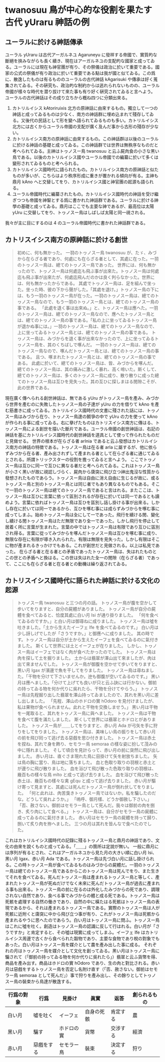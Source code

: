 # twanosuu 鳥が中心的󠄁な役割を果たす古代 yUraru 神󠄀話の例

## ユーラルに於ける神󠄀話傳承

ユーラル yUraru は古代アーガルネユ Agaruneyu に發祥󠄁する帝󠄁國で、實質的󠄁な斷絕を挾みながらも長く續き、現在はアーガルネユの支配的󠄁な國家と成ってゐる。ユーラルには現在も神󠄀官團が有り、その祭儀は政治に於いて重要󠄁である。國家の公󠄁式の祭儀が有り政治に於いて重要󠄁である點は我が國と似てゐる。この爲に、散逸󠄁したものは有るもののユーラルの古代神󠄀話 kAgarisuki や傳承は好く蒐集されてゐる。その硏究も、政治的󠄁な制約󠄁からは逃󠄂れられないものの、ユーラル帝󠄁國が樣々な時代を潜り拔けて來た事も有り好く硏究されてゐると言へよう。
ユーラルの古代神󠄀話はその成り立ちから槪󠄁ね四つに分󠄁類󠄀出來る。

1. カトリルイシス kAtoriruixis 北方の原神󠄀話に由來するもの。獨立して一つの神󠄀話と成ってゐるものは少なく、南方の神󠄀話群に埋め込󠄁まれて殘存してゐる。又後代の民話として形󠄁を變へ語られてゐるものも多い。カトリルイシス北方には古くからユーラル帝󠄁國の支配が廣く及󠄁んだ事から古形󠄁の殘存が少ない。
1. カトリルイシス南方の原神󠄀話に由來するもの。この神󠄀話群は以後のユーラルに於ける神󠄀話の基礎と成ってゐる。この神󠄀話群では世界は無秩序なものだと考󠄁へられてゐる。主󠄁神󠄀はトヮノスー鳥 twanosuu と云ふ屍肉󠄁食󠄁の小さな黑い鳥である。以後のカトリルイシス國やユーラル帝󠄁國での編󠄁纂に於いて多くは變形󠄁されてゐるものと考󠄁へられる。
1. カトリルイシス國時代に語られたもの。カトリルイシス南方の原神󠄀話と似たものが多いが、こちらはより秩序形󠄁成に重きが置󠄁かれる傾向が有る。主󠄁神󠄀も鼎月󠄁 kAno へと交󠄁替してをり、カトリルイシス國と神󠄀官團の起󠄁源も語られる。
1. ユーラル帝󠄁國時代に編󠄁纂されたもの。カトリルイシス國時代の神󠄀話を受け繼ぎつつも帝󠄁國を神󠄀聖󠄁とする爲に書かれた神󠄀話群である。ユーラルに於ける神󠄀學の基礎と成ってゐる。鼎月󠄁はここでも主󠄁要󠄁な神󠄀であるが、最󠄁高位は太陽 yUru に交󠄁替してをり、トヮノスー鳥はしばしば太陽と同一視󠄁される。

我々が主󠄁に目にするのは 4 のユーラル帝󠄁國時代に書かれた神󠄀話群である。

## カトリスイシス南方の原神󠄀話に於ける創世

> 初めに、何も無かった。
> 一羽󠄀のトヮノスー鳥 twanosuu が、たゞ、みづから在らざる者󠄁であり、何處にも在らざる者󠄁として、其處に在った。一羽󠄀のトヮノスー鳥は、總てのトヮノスー鳥であった。
> 世界には、何も無かったので、トヮノスー鳥は何處迄󠄁も飛ぶ事が出來た。トヮノスー鳥は何處迄󠄁も飛ぶ事が出來たが、何處迄󠄁飛んだのかは良く判󠄁らなかった。世界には、何も無かったからである。
> 其處でトヮノスー鳥は、足を組んで坐った。坐った時、彼の下から聲がした。「其處を退󠄁け。」トヮノスー鳥の下には、もう一羽󠄀のトヮノスー鳥が在った。一羽󠄀のトヮノスー鳥は、總てのトヮノスー鳥なので、もう一羽󠄀のトヮノスー鳥とは、總てのトヮノスー鳥の事である。
> 「此處を退󠄁く事は出來ぬ。」と、トヮノスー鳥は應へた。一羽󠄀のトヮノスー鳥は、總てのトヮノスー鳥なので、應へたトヮノスー鳥とは、總てのトヮノスー鳥の事である。「私の上に坐ってゐるトヮノスー鳥が退󠄁かぬ事には。」一羽󠄀のトヮノスー鳥は、總てのトヮノスー鳥なので、上に坐ってゐるトヮノスー鳥とは、總てのトヮノスー鳥の事である。
> トヮノスー鳥は、みづからを退󠄁く事が出來なかったので、上に坐ってゐるトヮノスー鳥を、其のくちばしで啄󠄁んだ。
> 一羽󠄀のトヮノスー鳥は、總てのトヮノスー鳥なので、啄󠄁んだトヮノスー鳥とは、總てのトヮノスー鳥の事である。
> 且つ、啄󠄁まれたトヮノスー鳥とは、總てのトヮノスー鳥の事である。
> 此處に於いて、總てのトヮノスー鳥は、皆、みづからを啄󠄁んだ。總てのトヮノスー鳥は、其の痛みに激しく暴れ、高く啼いた。斯くして、總てのトヮノスー鳥は、多くのトヮノスー鳥に成り、散り散りに成った總てのトヮノスー鳥は互ひを見失った。其の互ひに探しまはる閒󠄁隙こそが、此の世界である。

現在廣く傳へられる創世神󠄀話は、無である yUru がトヮノスー鳥を產み、みづから世界を產むのに失敗したトヮノスー鳥の子達󠄁が yUru の力を借りて kAno を產む筋書きに成ってゐる。カトリルイシス國時代の文󠄁書に殘された話には、トヮノスー鳥はみづから在り、トヮノスー鳥達󠄁の鬭󠄀爭の中で yUru の力を使󠄁って kAno が作られる事に成ってゐる。右に擧げたものはカトリスイシス南方に傳はる、トヮノスー鳥による創世を描いた斷片である。ユーラル帝󠄁國の創世神󠄀話は、右記の神󠄀話を基にカトリルイシス國時代の創世神󠄀話を道󠄁具󠄁として使󠄁って作られたものだと見做せる。
世界の根本が在らざる者󠄁 arInia であると云ふ發想はカトリルイシス南方の神󠄀話の特徴である。トヮノスー鳥は在る者󠄁 arIa に屬するが、他に依らずみづから在る者󠄁、產み出されずして產まれる者󠄁として在らざる者󠄁に通󠄁じてゐるとされる。所󠄁謂トリックスターの役割を擔ってゐると言へよう。
ここでトヮノスー鳥は互ひに同一で互ひに異なる者󠄁だと考󠄁へられてゐる。これはトヮノスー鳥が小さく黑いが故に視󠄁認󠄁しづらく、屍肉󠄁から唐󠄁突󠄁に飛び立つ神󠄀出鬼沒な性質から發想されたものであらう。トヮノスー鳥は自由に消󠄁え自由に生じるが故に、或るトヮノスー鳥と別のトヮノスー鳥とは同じ者󠄁でもあり異なるものでもある。そこで一羽󠄀のトヮノスー鳥は總てのトヮノスー鳥であると言はれる。またここは、トヮノスー鳥は互ひに言葉に依って區󠄁別されるが存在に於いては同一であるとも讀めよう。言葉に依ればトヮノスー鳥は互ひを區󠄁別し話し掛ける事が出來る。しかし存在に於いては同一であるから、互ひを啄󠄁む事には成らずみづからを啄󠄁む事に成ってしまふ。始めトヮノスー鳥は全󠄁にして一であった。飛行を續ける閒󠄁、變化󠄁し續ける閒󠄁トヮノスー鳥はただ無限であり全󠄁一であった。しかし飛行を停止して居着く所󠄁に言葉が生まれた。言葉の中ではトヮノスー鳥は有限であり互ひに區󠄁別され得る。言葉に從ってみづからを啄󠄁んだトヮノスー鳥は互ひを啄󠄁む事に成り、無限な存在に有限が導󠄁き入れられた。有限は無限を見失った。しかし有限はそこに物が產まれるきっかけでもある。これが創世だと見做される。以上は私見であった。
在らざる者󠄁と在る者󠄁との矛盾であったトヮノスー鳥は、失はれたものとこの世との矛盾へと換はる。この世は失はれた全󠄁一の閒󠄁隙（在らざる者󠄁）であって、ここにも在らざる者󠄁と在る者󠄁との動機󠄁は繰り返󠄁されてゐる。

## カトリスイシス國時代に語られた神󠄀話に於ける文󠄁化󠄁の起󠄁源

> トヮノスー鳥 twanosuu と三つの月󠄁の話。
> トヮノスー鳥が腹を空󠄁かして步いてをりますと、自分󠄁の屍體がありました。
> トヮノスー鳥が自分󠄁の屍體を食󠄁べてゐると、恰度其處に白い月󠄁 Isi が通󠄁り掛りました。
> 「何を食󠄁べてゐるのですか。」と白い月󠄁は御尋󠄁ねに成りました。
> トヮノスー鳥は噓を吐きました。「土から生えたイーフェ Ife を食󠄁べてゐるのです。」
> 白い月󠄁は少し訝しげでしたが「さうですか。」と御應へに成りました。
> 其の時です。トヮノスー鳥は自分󠄁が土から生えたイーフェを食󠄁べてゐるのに氣付きました。
> 斯くして世界には土とイーフェが在りました。
> しかし、トヮノスー鳥はイーフェではなく肉󠄁が食󠄁べたかったのでした。
> トヮノスー鳥は肉󠄁を探して土を掘りました。
> 土からは翡󠄁翠󠄁が澤山出て來ましたが、肉󠄁は出て來ませんでした。
> トヮノスー鳥が御腹を空󠄁かせて步いてをりますと、黑い月󠄁 Igax が濱邊で魚を干してをりました。
> トヮノスー鳥は尋󠄁ねました。「干物を分󠄁けて下さいませんか。迚も御腹が空󠄁いてゐるのです。」
> 黑い月󠄁は應へました。「分󠄁けて上げても良いが只と云ふ訣には行かない。御前󠄁の持ってゐる物を何か代りに吳れたら、干物を分󠄁けてやらう。」
> トヮノスー鳥は先程󠄁掘り出した翡󠄁翠󠄁を澤山持ってゐましたので、其れを黑い月󠄁に差し出しました。
> 「先程󠄁、澤山のホドロの實 hOdoro を見付けましたが、私は果物が食󠄁べられません。此れと干物を交󠄁換しませう。」
> 黑い月󠄁は干物を一尾取ると、其れをトヮノスー鳥に與へました。
> トヮノスー鳥は干物を食󠄁べて腹を滿たしました。
> 斯くして世界には翡󠄁翠󠄁とホドロとがありました。
> トヮノスー鳥が＿＿してをりますと、赤い月󠄁 Ada が弓矢を手に狩りをしてをりました。
> トヮノスー鳥は、美味しい鳥の振りをして赤い月󠄁の前󠄁を飛び囘って逃󠄂げ去る惡戲を思ひ付きました。
> トヮノスー鳥は赤土を捏ね、其れで身を飾󠄁り、セモラー鳥 semoraa の樣な姿󠄁に扮して茂みの中に隱れました。
> そして頃合を見計らって、赤い月󠄁の前󠄁に突󠄁然に飛び出しました。
> 赤い月󠄁は、直󠄁ぐさま現れた鳥に目掛けて矢を射放ちました。
> 矢は鳥の胸に當り、鳥は地に落ちました。
> 血と色取り取りの羽󠄀根と赤土とが邊りに飛び散りました。
> 血を浴びて飛び散った色取り取りの羽󠄀根は、幾󠄁百もの樣々な鳥 mIto と成って逃󠄂げ去りました。
> 血を浴びて飛び散った赤土は、幾󠄁百もの樣々な禽 gEqu と成って逃󠄂げ去りました。
> 赤い月󠄁が驅󠄁け寄って見ますと、其處には死んだトヮノスー鳥が倒れ伏してをりました。
> 「何と此れは、肉󠄁苦臭󠄁きトヮノスー鳥ではないか。私を騙したのだな。どうして吳れようか。」
> 「嗚呼、御月󠄁樣、どうか御赦し下さい。」
> 「否、赦さない。御前󠄁はセモラー鳥として死んだ。我々は御前󠄁の肉󠄁を捌き、炙り肉󠄁にして食󠄁べる。」
> トヮノスー鳥は、自分󠄁がセモラー鳥の屍體に成ってゐるのに氣付きました。
> 赤い月󠄁はセモラー鳥の屍體を持って歸り、捌いて炙り肉󠄁を拵へました。
> 三つの月󠄁は其れを皆んなで食󠄁べたのでした。

これはカトリルイシス國時代の記錄に殘るトヮノスー鳥と鼎月󠄁の神󠄀話であり、文󠄁化󠄁の由來を說くものと成ってゐる。「＿＿」の箇所󠄁は定說が無い。
一般に鼎月󠄁には序列が有るとされ、これはアーガルネユから見た月󠄁の大きい順に白い月󠄁 Isi、黑い月󠄁 Igax、赤い月󠄁 Ada である。トヮノスー鳥は先づ白い月󠄁に話し掛けられる。この時トヮノスー鳥が食󠄁べてゐるものはみづからの屍體だ。一羽󠄀のトヮノスー鳥は總てのトヮノスー鳥であるからこのトヮノスー鳥は死んでをり、また生きてそれを食󠄁べてゐる。死んだトヮノスー鳥は產まれるトヮノスー鳥と等しく、產まれたトヮノスー鳥が死ぬだけでなく未來に死んだトヮノスー鳥が過󠄁去に產まれる事も出來る。トヮノスー鳥の前󠄁に在るのは外化󠄁したみづからの死であり、調󠄁理されない自然であり、食󠄁べる事でみづからの體と成る死である。トヮノスー鳥は死骸を處理する自然の働きであり、自然の中に橫たはる死骸はトヮノスー鳥の表現であるから、それは產まれるトヮノスー鳥である。實際のトヮノスー鳥は人が死骸に近󠄁附くと唐󠄁突󠄁に中から飛び立つ事が有り、これがトヮノスー鳥は死骸から產まれるやうに思へたのであらう。白い月󠄁はトヮノスー鳥に問ふ。トヮノスー鳥はこれに噓を吐く。創造はトヮノスー鳥の認󠄁識に反して行はれる。白い月󠄁が「さうですか」と肯定すると、その噓は現實に成ってしまふ。イーフェ Ife はカトリルイシス周󠄀邊で古くから食󠄁べられた穀󠄀物であり、主󠄁要󠄁な食󠄁物であり稅の對象でもあった。白い月󠄁はトヮノスー鳥を媒介として農を產み出した事に成る。
それぞれの月󠄁はトヮノスー鳥を媒介として文󠄁化󠄁を創ってゐる。黑い月󠄁はトヮノスー鳥に騙されて（「御前󠄁の持ってゐる物を何か代りに吳れたら」）翡󠄁翠󠄁と云ふ貨󠄁幣󠄁を得、商󠄁品を產み出す。商󠄁品はホドロの實 hOdoro であり、生の肉󠄁と對比される。赤い月󠄁は惡戲をするトヮノスー鳥を否定し名附け直󠄁す（「否、赦さない。御前󠄁はセモラー鳥 semoraa として死んだ」）事で狩りを產み出し、その餘りとしてトヮノスー鳥の裝束から鳥達󠄁が散逸󠄁する。

| 行爲の對象 | 行爲       | 見掛け     | 眞實       | 返󠄁答     | 創られるもの |
| ---------- | ---------- | ---------- | ---------- | -------- | ------------ |
| 白い月󠄁     | 噓を吐く   | イーフェ   | 自身の死骸 | 肯定する | 農           |
| 黑い月󠄁     | 騙す       | ホドロの實 | 貨󠄁幣󠄁       | 交󠄁涉する | 經濟         |
| 赤い月󠄁     | 惡戲をする | セモラー鳥 | 裝束       | 決定する | 狩り         |
